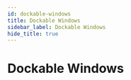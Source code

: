 ```yaml
---
id: dockable-windows
title: Dockable Windows
sidebar_label: Dockable Windows
hide_title: true
---
```


# Dockable Windows
